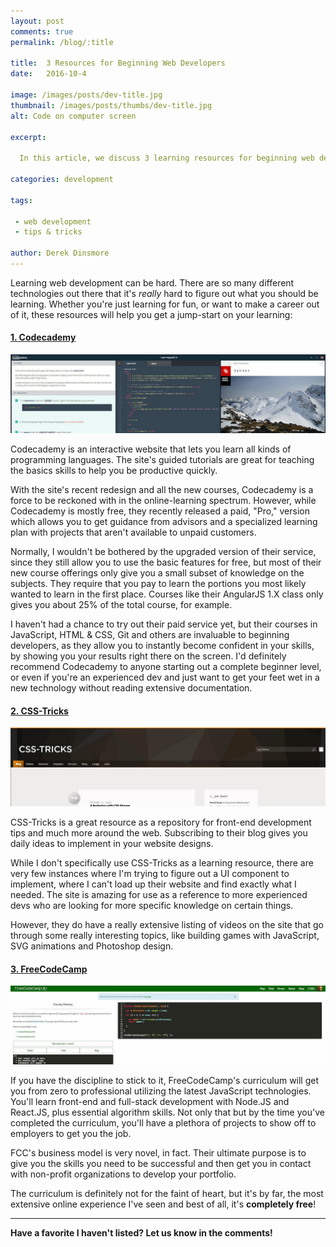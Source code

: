 ```yaml
---
layout: post
comments: true
permalink: /blog/:title

title:  3 Resources for Beginning Web Developers
date:   2016-10-4

image: /images/posts/dev-title.jpg
thumbnail: /images/posts/thumbs/dev-title.jpg
alt: Code on computer screen

excerpt:

  In this article, we discuss 3 learning resources for beginning web developers to help boost their learning.

categories: development

tags:

 - web development
 - tips & tricks

author: Derek Dinsmore
---
```


Learning web development can be hard. There are so many different technologies out there that it's *really* hard to figure out what you should be learning. Whether you're just learning for fun, or want to make a career out of it, these resources will help you get a jump-start on your learning:

#### [1. Codecademy](https://www.codecademy.com/ "Visit Codecademy's Website") ####

![Codecademy](/images/posts/codecademy.jpg "Codecademy")

  Codecademy is an interactive website that lets you learn all kinds of programming languages. The site's guided tutorials are great for teaching the basics skills to help you be productive quickly.

  With the site's recent redesign and all the new courses, Codecademy is a force to be reckoned with in the online-learning spectrum. However, while Codecademy is mostly free, they recently released a paid, "Pro," version which allows you to get guidance from advisors and a specialized learning plan with projects that aren't available to unpaid customers.

  Normally, I wouldn't be bothered by the upgraded version of their service, since they still allow you to use the basic features for free, but most of their new course offerings only give you a small subset of knowledge on the subjects. They require that you pay to learn the portions you most likely wanted to learn in the first place. Courses like their AngularJS 1.X class only gives you about 25% of the total course, for example.

  I haven't had a chance to try out their paid service yet, but their courses in JavaScript, HTML & CSS, Git and others are invaluable to beginning developers, as they allow you to instantly become confident in your skills, by showing you your results right there on the screen. I'd definitely recommend Codecademy to anyone starting out a complete beginner level, or even if you're an experienced dev and just want to get your feet wet in a new technology without reading extensive documentation.

#### [2. CSS-Tricks](https://css-tricks.com/ "Visit CSS-Tricks's Website") ####

![CSS-Tricks](/images/posts/css-tricks.jpg "CSS-Tricks")

  CSS-Tricks is a great resource as a repository for front-end development tips and much more around the web. Subscribing to their blog gives you daily ideas to implement in your website designs.

  While I don't specifically use CSS-Tricks as a learning resource, there are very few instances where I'm trying to figure out a UI component to implement, where I can't load up their website and find exactly what I needed. The site is amazing for use as a reference to more experienced devs who are looking for more specific knowledge on certain things.

  However, they do have a really extensive listing of videos on the site that go through some really interesting topics, like building games with JavaScript, SVG animations and Photoshop design.

#### [3. FreeCodeCamp](https://www.freecodecamp.com/ "Visit FreeCodeCamp's Website") ####

![FreeCodeCamp](/images/posts/fcc.jpg "FreeCodeCamp")

  If you have the discipline to stick to it, FreeCodeCamp's curriculum will get you from zero to professional utilizing the latest JavaScript technologies. You'll learn front-end and full-stack development with Node.JS and React.JS, plus essential algorithm skills. Not only that but by the time you've completed the curriculum, you'll have a plethora of projects to show off to employers to get you the job.

  FCC's business model is very novel, in fact. Their ultimate purpose is to give you the skills you need to be successful and then get you in contact with non-profit organizations to develop your portfolio.

  The curriculum is definitely not for the faint of heart, but it's by far, the most extensive online experience I've seen and best of all, it's **completely free**!


---


**Have a favorite I haven't listed? Let us know in the comments!**